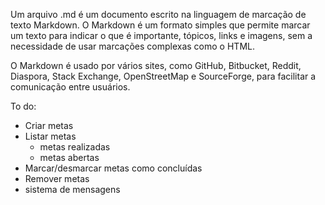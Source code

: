 Um arquivo .md é um documento escrito na linguagem de marcação de texto Markdown. O Markdown é um formato simples que permite marcar um texto para indicar o que é importante, tópicos, links e imagens, sem a necessidade de usar marcações complexas como o HTML. 
 
O Markdown é usado por vários sites, como GitHub, Bitbucket, Reddit, Diaspora, Stack Exchange, OpenStreetMap e SourceForge, para facilitar a comunicação entre usuários. 

To do:

- Criar metas
- Listar metas
  - metas realizadas
  - metas abertas
- Marcar/desmarcar metas como concluídas
- Remover metas
- sistema de mensagens